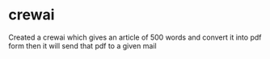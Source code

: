 # crewai
Created a crewai which gives an article of 500 words and convert it into pdf form then it will send that pdf to a given mail

